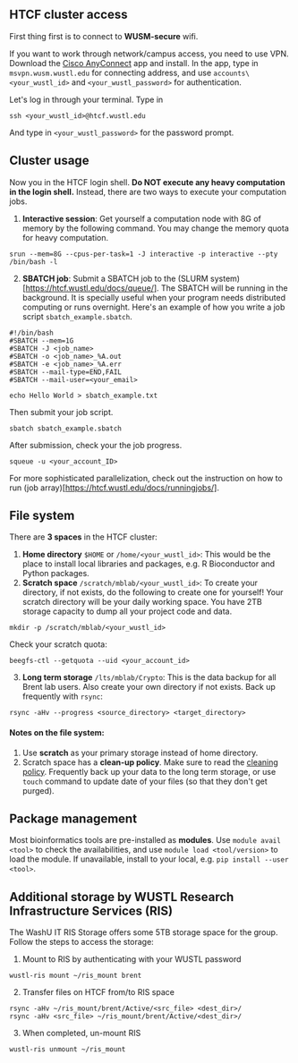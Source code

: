 ## HTCF cluster access
First thing first is to connect to **WUSM-secure** wifi. 

If you want to work through network/campus access, you need to use VPN. Download the [Cisco AnyConnect](https://software.cisco.com/download/home/283000185) app and install. In the app, type in `msvpn.wusm.wustl.edu` for connecting address, and use `accounts\<your_wustl_id>` and `<your_wustl_password>` for authentication.

Let's log in through your terminal. Type in
```
ssh <your_wustl_id>@htcf.wustl.edu
```
And type in `<your_wustl_password>` for the password prompt.

## Cluster usage
Now you in the HTCF login shell. **Do NOT execute any heavy computation in the login shell.** Instead, there are two ways to execute your computation jobs.

1. **Interactive session**: Get yourself a computation node with 8G of memory by the following command. You may change the memory quota for heavy computation.
```
srun --mem=8G --cpus-per-task=1 -J interactive -p interactive --pty /bin/bash -l
```

2. **SBATCH job**: Submit a SBATCH job to the (SLURM system)[https://htcf.wustl.edu/docs/queue/]. The SBATCH will be running in the background. It is specially useful when your program needs distributed computing or runs overnight. Here's an example of how you write a job script `sbatch_example.sbatch`. 
```
#!/bin/bash
#SBATCH --mem=1G
#SBATCH -J <job_name>
#SBATCH -o <job_name>_%A.out
#SBATCH -e <job_name>_%A.err
#SBATCH --mail-type=END,FAIL
#SBATCH --mail-user=<your_email>

echo Hello World > sbatch_example.txt
```
Then submit your job script.
```
sbatch sbatch_example.sbatch
```
After submission, check your the job progress.
```
squeue -u <your_account_ID>
```
For more sophisticated parallelization, check out the instruction on how to run (job array)[https://htcf.wustl.edu/docs/runningjobs/].

## File system
There are **3 spaces** in the HTCF cluster: 
1. **Home directory** `$HOME` or `/home/<your_wustl_id>`: This would be the place to install local libraries and packages, e.g. R Bioconductor and Python packages.
2. **Scratch space** `/scratch/mblab/<your_wustl_id>`: To create your directory, if not exists, do the following to create one for yourself! Your scratch directory will be your daily working space. You have 2TB storage capacity to dump all your project code and data. 
```
mkdir -p /scratch/mblab/<your_wustl_id>
```
Check your scratch quota:
```
beegfs-ctl --getquota --uid <your_account_id>
```
3. **Long term storage** `/lts/mblab/Crypto`: This is the data backup for all Brent lab users. Also create your own directory if not exists. Back up frequently with `rsync`:
```
rsync -aHv --progress <source_directory> <target_directory>
```

#### Notes on the file system:
1. Use **scratch** as your primary storage instead of home directory. 
2. Scratch space has a **clean-up policy**. Make sure to read the [cleaning policy](https://htcf.wustl.edu/docs/policies/#scratch-data-cleaning). Frequently back up your data to the long term storage, or use `touch` command to update date of your files (so that they don't get purged).

## Package management
Most bioinformatics tools are pre-installed as **modules**. Use `module avail <tool>` to check the availabilities, and use `module load <tool/version>` to load the module. If unavailable, install to your local, e.g. `pip install --user <tool>`.

## Additional storage by WUSTL Research Infrastructure Services (RIS)
The WashU IT RIS Storage offers some 5TB storage space for the group. Follow the steps to access the storage:
1. Mount to RIS by authenticating with your WUSTL password
```
wustl-ris mount ~/ris_mount brent
```
2. Transfer files on HTCF from/to RIS space
```
rsync -aHv ~/ris_mount/brent/Active/<src_file> <dest_dir>/
rsync -aHv <src_file> ~/ris_mount/brent/Active/<dest_dir>/
```
3. When completed, un-mount RIS
```
wustl-ris unmount ~/ris_mount
```
